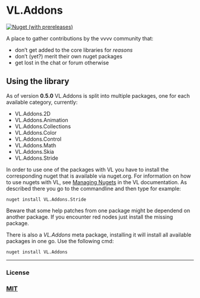 # VL.Addons
[![Nuget (with prereleases)](https://img.shields.io/nuget/vpre/VL.Addons?style=flat-square)](https://www.nuget.org/packages/VL.Addons)

A place to gather contributions by the vvvv community that:

- don’t get added to the core libraries for _reasons_
- don’t (yet?) merit their own nuget packages
- get lost in the chat or forum otherwise


## Using the library

As of version __0.5.0__ VL.Addons is split into multiple packages, one for each available category, currently:

* VL.Addons.2D
* VL.Addons.Animation
* VL.Addons.Collections
* VL.Addons.Color
* VL.Addons.Control
* VL.Addons.Math
* VL.Addons.Skia
* VL.Addons.Stride


In order to use one of the packages with VL you have to install the corresponding nuget that is available via nuget.org. For information on how to use nugets with VL, see [Managing Nugets](https://thegraybook.vvvv.org/reference/hde/managing-nugets.html) in the VL documentation. As described there you go to the commandline and then type for example:

    nuget install VL.Addons.Stride

Beware that some help patches from one package might be dependend on another package. If you encounter red nodes just install the missing package.

There is also a *VL.Addons* meta package, installing it will install all available packages in one go. Use the following cmd:

    nuget install VL.Addons

---
### License

### [MIT](https://github.com/bj-rn/VL.Addons/blob/master/LICENSE)
